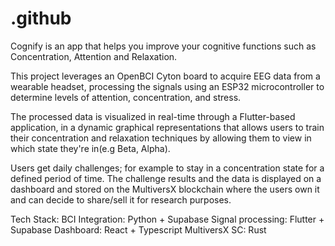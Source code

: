 # .github

Cognify is an app that helps you improve your cognitive functions such as Concentration, Attention and Relaxation.

This project leverages an OpenBCI Cyton board to acquire EEG data from a wearable headset, processing the signals using an ESP32 microcontroller to determine levels of attention, concentration, and stress. 

The processed data is visualized in real-time through a Flutter-based application, in a dynamic graphical representations that allows users to train their concentration and relaxation techniques by allowing them to view in which state they're in(e.g Beta, Alpha). 

Users get daily challenges; for example to stay in a concentration state for a defined period of time. The challenge results and the data is displayed on a dashboard and stored on the MultiversX blockchain where the users own it and can decide to share/sell it for research purposes.

Tech Stack:
BCI Integration: Python + Supabase
Signal processing: Flutter + Supabase
Dashboard: React + Typescript
MultiversX SC: Rust

